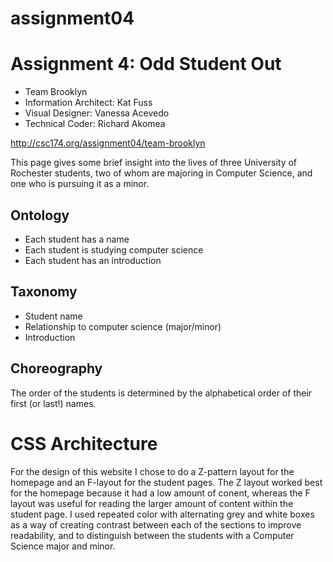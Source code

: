 # assignment04
# Assignment 4: Odd Student Out
- Team Brooklyn
- Information Architect: Kat Fuss
- Visual Designer: Vanessa Acevedo
- Technical Coder: Richard Akomea

http://csc174.org/assignment04/team-brooklyn

This page gives some brief insight into the lives of three University of Rochester students, two of whom are majoring in Computer Science, and one who is pursuing it as a minor. 

## Ontology
- Each student has a name
- Each student is studying computer science
- Each student has an introduction

## Taxonomy
- Student name
- Relationship to computer science (major/minor)
- Introduction

## Choreography
The order of the students is determined by the alphabetical order of their first (or last!) names.

# CSS Architecture 
For the design of this website I chose to do a Z-pattern layout for the homepage and an F-layout for the student pages. The Z layout worked best for the homepage because it had a low amount of conent, whereas the F layout was useful for reading the larger amount of content within the student page. I used repeated color with alternating grey and white boxes as a way of creating contrast between each of the sections to improve readability, and to distinguish between the students with a Computer Science major and minor.
